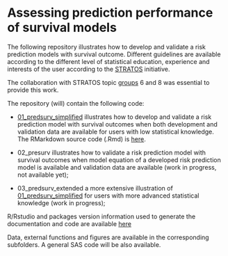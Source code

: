 # Assessing prediction performance of survival models
The following repository illustrates how to develop and validate a risk prediction models with survival outcome.
Different guidelines are available according to the different level of statistical education, experience and interests of the user according to the [STRATOS](https://www.stratos-initiative.org/) initiative.

The collaboration with STRATOS topic [groups](https://www.stratos-initiative.org/groups) 6 and 8 was essential to provide this work.

The repository (will) contain the following code:  

+ [01_predsurv_simplified](https://github.com/danielegiardiello/Prediction_performance_survival/blob/main/01_predsurv_simplified.md) illustrates how to develop and validate a risk prediction model with survival outcomes when both development and validation data are available for users with low statistical knowledge. The RMarkdown source code (.Rmd) is [here](https://github.com/danielegiardiello/Prediction_performance_survival/blob/main/01_predsurv_simplified.Rmd).

+ 02_presurv illustrates how to validate a risk prediction model with survival outcomes when model equation of a developed risk prediction model is available and validation data are available (work in progress, not available yet);  

+ 03_predsurv_extended a more extensive illustration of [01_predsurv_simplified](https://github.com/danielegiardiello/Prediction_performance_survival/blob/main/01_predsurv_simplified.md) for users with more advanced statistical knowledge (work in progress);

R/Rstudio and packages version information used to generate the documentation and code are available [here](https://github.com/danielegiardiello/Prediction_performance_survival/blob/main/sessionInfo.md)

Data, external functions and figures are available in the corresponding subfolders.
A general SAS code will be also available.  

